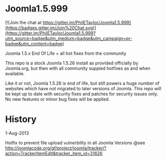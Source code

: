 Joomla1.5.999
=============

[![Join the chat at https://gitter.im/PhilETaylor/Joomla1.5.999](https://badges.gitter.im/Join%20Chat.svg)](https://gitter.im/PhilETaylor/Joomla1.5.999?utm_source=badge&utm_medium=badge&utm_campaign=pr-badge&utm_content=badge)

Joomla 1.5.x End Of Life + all hot fixes from the community

This repo is a stock Joomla 1.5.26 install as provided officially by Joomla.org, but then with all community suppied hotfixes as and when available.

Like it or not, Joomla 1.5.26 is end of life, but still powers a huge number of websites which have not migrated to later versions of Joomla. This repo will be kept up to date with security fixes and patches for security issues only. No new features or minor bug fixes will be applied.


History
=============
1-Aug-2013

Hotfix to prevent file upload vulnerbility in all Joomla Versions
@see http://joomlacode.org/gf/project/joomla/tracker/?action=TrackerItemEdit&tracker_item_id=31626

